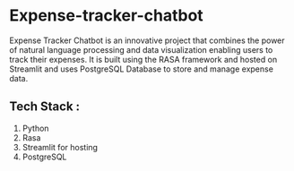 # Expense-tracker-chatbot

 Expense Tracker Chatbot is an innovative project that combines the power of natural language processing and data visualization enabling users to track their expenses. It is built using the RASA framework and hosted on Streamlit and uses PostgreSQL Database to store and manage expense data. 

## Tech Stack :
   1. Python
   2. Rasa
   3. Streamlit for hosting
   4. PostgreSQL
